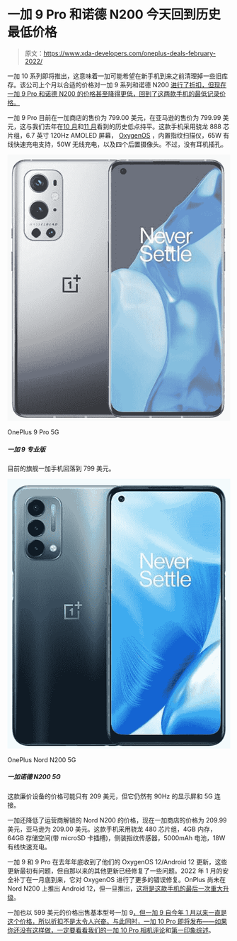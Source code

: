 # 一加 9 Pro 和诺德 N200 今天回到历史最低价格

> 原文：<https://www.xda-developers.com/oneplus-deals-february-2022/>

一加 10 系列即将推出，这意味着一加可能希望在新手机到来之前清理掉一些旧库存。该公司上个月以合适的价格对一加 9 系列和诺德 N200 [进行了折扣，但现在一加 9 Pro 和诺德 N200 的价格甚至降得更低，回到了这两款手机的最低记录价格。](https://www.xda-developers.com/oneplus-deals-jan-2022/)

一加 9 Pro 目前在一加商店的售价为 799.00 美元，在亚马逊的售价为 799.99 美元，这与我们去年在[10 月](https://www.xda-developers.com/oneplus-9-oneplus-9-pro-cheaper-us/)和[11 月](https://www.xda-developers.com/oneplus-9-and-9-pro-sale/)看到的历史低点持平。这款手机采用骁龙 888 芯片组，6.7 英寸 120Hz AMOLED 屏幕， [OxygenOS](https://www.xda-developers.com/tag/oxygenos/) ，内置指纹扫描仪，65W 有线快速充电支持，50W 无线充电，以及四个后置摄像头。不过，没有耳机插孔。

 <picture>![The current flagship OnePlus phone is back down to $799.](img/b05f95a5c79b02a7c8ab26fb22e98af0.png)</picture> 

OnePlus 9 Pro 5G

##### 一加 9 专业版

目前的旗舰一加手机回落到 799 美元。

 <picture>![The OnePlus Nord N200 5G is one of the best budget phones you can buy from the brand in the US. It offers a good set of internals at a bargain.](img/15a89b7afe6430b2c8182fd584752ed3.png)</picture> 

OnePlus Nord N200 5G

##### 一加诺德 N200 5G

这款廉价设备的价格可能只有 209 美元，但它仍然有 90Hz 的显示屏和 5G 连接。

一加还降低了运营商解锁的 Nord N200 的价格，现在一加商店的价格为 209.99 美元，亚马逊为 209.00 美元。这款手机采用骁龙 480 芯片组，4GB 内存，64GB 存储空间(带 microSD 卡插槽)，侧装指纹传感器，5000mAh 电池，18W 有线快速充电。

一加 9 和 9 Pro 在去年年底收到了他们的 OxygenOS 12/Android 12 更新，这些更新最初有问题，但自那以来的其他更新已经修复了一些问题。2022 年 1 月的安全补丁在一月底到来，它对 OxygenOS 进行了更多的错误修复。OnPlus 尚未在 Nord N200 上推出 Android 12，但一旦推出，[这将是这款手机的最后一次重大升级](https://www.xda-developers.com/oneplus-nord-n200-updates/)。

一加也以 599 美元的价格出售基本型号一加 9[，但一加 9 自今年 1 月以来一直是这个价格，所以折扣不是太令人兴奋。与此同时，一加 10 Pro 即将发布——如果你还没有这样做，一定要看看我们的](https://onepluscom.pxf.io/c/2233363/916678/12532?subId1=UUxdaUeUpU379&subId2=exda&u=https%3A%2F%2Fwww.oneplus.com%2Foneplus-9)[一加 10 Pro 相机评论](https://www.xda-developers.com/oneplus-10-pro-camera-review/)和[第一印象综述](https://www.xda-developers.com/oneplus-10-pro-first-impressions/)。